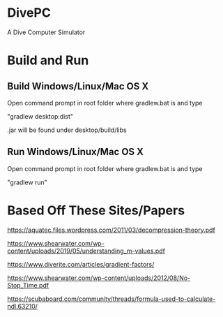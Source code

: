 # DivePC
A Dive Computer Simulator

# Build and Run

## Build Windows/Linux/Mac OS X
Open command prompt in root folder where gradlew.bat is and type

"gradlew desktop:dist"

.jar will be found under desktop/build/libs
## Run Windows/Linux/Mac OS X
Open command prompt in root folder where gradlew.bat is and type

"gradlew run"

# Based Off These Sites/Papers
https://aquatec.files.wordpress.com/2011/03/decompression-theory.pdf

https://www.shearwater.com/wp-content/uploads/2019/05/understanding_m-values.pdf

https://www.diverite.com/articles/gradient-factors/

https://www.shearwater.com/wp-content/uploads/2012/08/No-Stop_Time.pdf

https://scubaboard.com/community/threads/formula-used-to-calculate-ndl.63210/
